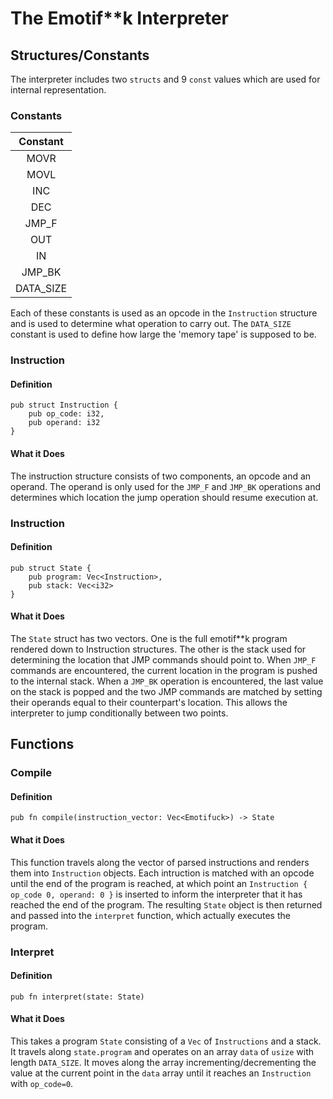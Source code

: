 # The Emotif**k Interpreter
## Structures/Constants
The interpreter includes two `structs` and 9 `const` values which are used for internal representation.

### Constants
| Constant  |
| :------:  |
| MOVR      | 
| MOVL      |
| INC       |
| DEC       |
| JMP_F     |
| OUT       |
| IN        |
| JMP_BK    |
| DATA_SIZE |

Each of these constants is used as an opcode in the `Instruction` structure and is used to determine what operation to carry out. The `DATA_SIZE` constant is used to define how large the 'memory tape' is supposed to be.

### Instruction
#### Definition
```
pub struct Instruction {
    pub op_code: i32,
    pub operand: i32
}
```
#### What it Does
The instruction structure consists of two components, an opcode and an operand. The operand is only used for the `JMP_F` and `JMP_BK` operations and determines which location the jump operation should resume execution at.

### Instruction
#### Definition
```
pub struct State {
    pub program: Vec<Instruction>,
    pub stack: Vec<i32>
}
```
#### What it Does
The `State` struct has two vectors. One is the full emotif\*\*k program rendered down to Instruction structures. The other is the stack used for determining the location that JMP commands should point to. When `JMP_F` commands are encountered, the current location in the program is pushed to the internal stack. When a `JMP_BK` operation is encountered, the last value on the stack is popped and the two JMP commands are matched by setting their operands equal to their counterpart's location. This allows the interpreter to jump conditionally between two points.

## Functions

### Compile
#### Definition
`pub fn compile(instruction_vector: Vec<Emotifuck>) -> State`
#### What it Does
This function travels along the vector of parsed instructions and renders them into `Instruction` objects. Each intruction is matched with an opcode until the end of the program is reached, at which point an `Instruction { op_code 0, operand: 0 }` is inserted to inform the interpreter that it has reached the end of the program. The resulting `State` object is then returned and passed into the `interpret` function, which actually executes the program.

### Interpret
#### Definition
`pub fn interpret(state: State)`
#### What it Does
This takes a program `State` consisting of a `Vec` of `Instructions` and a stack. It travels along `state.program` and operates on an array `data` of `usize` with length `DATA_SIZE`. It moves along the array incrementing/decrementing the value at the current point in the `data` array until it reaches an `Instruction` with `op_code=0`.
